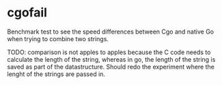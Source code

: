 cgofail
=======
Benchmark test to see the speed differences between Cgo and native Go when trying to combine two strings.

TODO: comparison is not apples to apples because the C code needs to calculate the length of the string, whereas in go, the length of the string is saved as part of the datastructure.  Should redo the experiment where the lenght of the strings are passed in.
